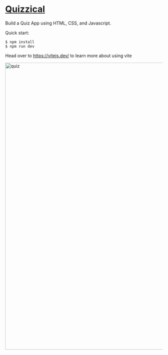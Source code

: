 # [Quizzical](https://magnificent-quiz-571c34.netlify.app/)

Build a Quiz App using HTML, CSS, and Javascript.

Quick start:

```
$ npm install
$ npm run dev
```

Head over to https://vitejs.dev/ to learn more about using vite

<img width="917" alt="quiz" src="https://github.com/JavascriptDon/Javascript-Fundamentals/assets/101202952/bd30bd90-e216-4fb9-88fd-5632e2955f44">
